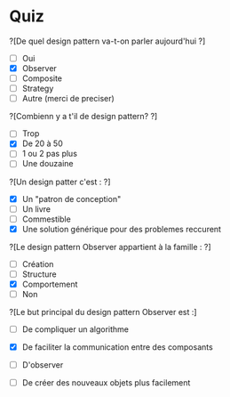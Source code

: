 # Quiz

?[De quel design pattern va-t-on parler aujourd'hui ?]
-[ ] Oui
-[X] Observer
-[ ] Composite
-[ ] Strategy
-[ ] Autre (merci de preciser)

?[Combienn y a t'il de design pattern? ?]
-[ ] Trop
-[X] De 20 à 50
-[ ] 1 ou 2 pas plus
-[ ] Une douzaine

?[Un design patter c'est : ?]
-[X] Un "patron de conception"
-[ ] Un livre
-[ ] Commestible
-[X] Une solution générique pour des problemes reccurent

?[Le design pattern Observer appartient à la famille : ?]
-[ ] Création
-[ ] Structure
-[x] Comportement
-[ ] Non

?[Le but principal du design pattern Observer est :]
-[ ] De compliquer un algorithme
-[X] De faciliter la communication entre des composants
-[ ] D'observer
-[ ] De créer des nouveaux objets plus facilement




